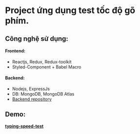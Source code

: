 
# Project ứng dụng test tốc độ gõ phím.
## Công nghệ sử dụng:
#### Frontend:
- Reactjs, Redux, Redux-toolkit
- Styled-Component + Babel Macro
#### Backend:
- Nodejs, ExpressJs
- DB: MongoDB, MongoDB Atlas
- [Backend repository](https://github.com/Hoanggd/typing-test-server)
## Demo:
**[typing-speed-test](https://tspeedtest.herokuapp.com/)**
